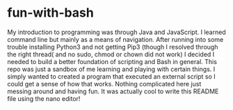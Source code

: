 # fun-with-bash

My introduction to programming was through Java and JavaScript. I learned command line but mainly as a means of navigation. After running into some trouble installing Python3 and not getting Pip3 (though I resolved through the right thread( and no sudo, chmod or chown did not work) I decided I needed to build a better foundation of scripting and Bash in general. This repo was just a sandbox of me learning and playing with certain things. I simply wanted to created a program that executed an external script so I could get a sense of how that works. Nothing complicated here just messing around and having fun. It was actually cool to write this README file using the nano editor!

